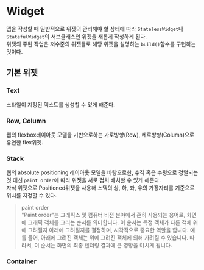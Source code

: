 # Widget
앱을 작성할 때 일반적으로 위젯의 관리해야 할 상태에 따라 `StatelessWidget`나`StatefulWidget`의 서브클래스인 위젯을 새롭게 작성하게 된다.<br>
위젯의 주된 작업은 저수준의 위젯들로 해당 위젯을 설명하는 `build()`함수를 구현하는것이다.
## 기본 위젯
### Text
스타일이 지정된 텍스트를 생성할 수 있게 해준다.
### Row, Column
웹의 flexbox레이아웃 모델을 기반으로하는 가로방향(Row), 세로방항(Column)으로 유연한 flex위젯.
### Stack
웹의 absolute positioning 레이아웃 모델을 바탕으로한, 수직 혹은 수평으로 정렬되는것 대신 `paint order`에 따라 위젯을 서로 겹처 배치할 수 있게 해준다.<br>자식 위젯으로 Positioned위젯을 사용해 스택의 상, 하, 좌, 우의 가장자리를 기준으로 위치를 지정할 수 있다.
>paint order<br>"Paint order"는 그래픽스 및 컴퓨터 비전 분야에서 흔히 사용되는 용어로, 화면에 그래픽 객체를 그리는 순서를 의미합니다. 이 순서는 특정 객체가 다른 객체 위에 그려질지 아래에 그려질지를 결정하며, 시각적으로 중요한 역할을 합니다. 예를 들어, 아래에 그려진 객체는 위에 그려진 객체에 의해 가려질 수 있습니다. 따라서, 이 순서는 화면의 최종 렌더링 결과에 큰 영향을 미치게 됩니다.
### Container
### 